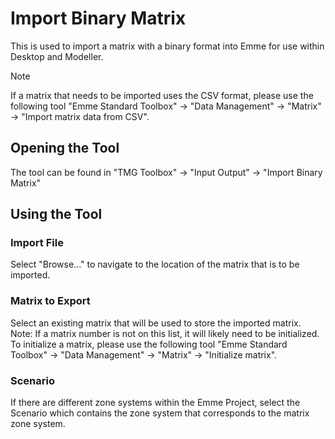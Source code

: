 ﻿
# Import Binary Matrix

This is used to import a matrix with a binary format into Emme for use within Desktop and Modeller.

> [!NOTE]
> If a matrix that needs to be imported uses the CSV format, please use the following tool "Emme Standard Toolbox" -> "Data Management" -> "Matrix" -> "Import matrix data from CSV".

## Opening the Tool

The tool can be found in "TMG Toolbox" -> "Input Output" -> "Import Binary Matrix"

## Using the Tool

### Import File

Select "Browse..." to navigate to the location of the matrix that is to be imported.

### Matrix to Export

Select an existing matrix that will be used to store the imported matrix. Note: If a matrix number is not on this list, it will likely need to be initialized. To initialize a matrix, please use the following tool "Emme Standard Toolbox" -> "Data Management" -> "Matrix" -> "Initialize matrix".

### Scenario

If there are different zone systems within the Emme Project, select the Scenario which contains the zone system that corresponds to the matrix zone system.

